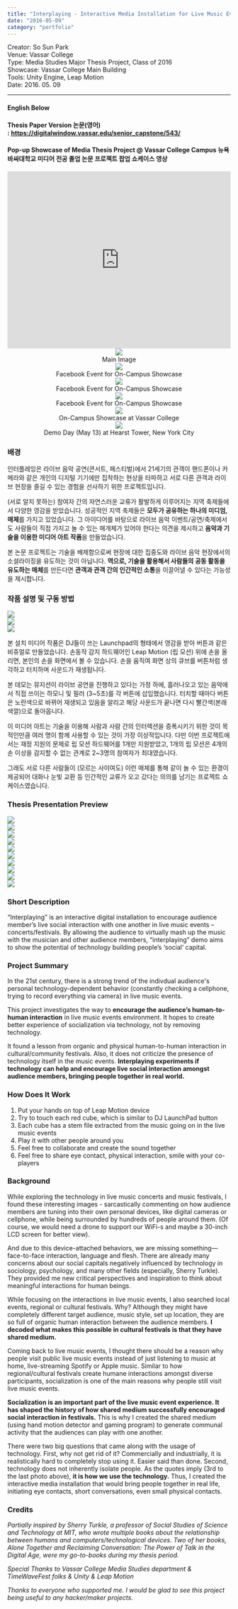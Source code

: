 ```yaml
---
title: "Interplaying - Interactive Media Installation for Live Music Events (Thesis, Vassar '16)"
date: "2016-05-09"
category: "portfolio"
---
```


<div class="intro">
Creator: So Sun Park <br />
Venue: Vassar College<br />
Type: Media Studies Major Thesis Project, Class of 2016<br />
Showcase: Vassar College Main Building<br />
Tools: Unity Engine, Leap Motion <br />
Date: 2016. 05. 09
</div>

<hr />

#### English Below

#### Thesis Paper Version 논문(영어) : https://digitalwindow.vassar.edu/senior_capstone/543/

#### Pop-up Showcase of Media Thesis Project @ Vassar College Campus 뉴욕 바싸대학교 미디어 전공 졸업 논문 프로젝트 팝업 쇼케이스 영상

<iframe width="100%" height="400" src="https://www.youtube.com/embed/hgD8w5DXE-k" frameborder="0" allow="accelerometer; autoplay; clipboard-write; encrypted-media; gyroscope; picture-in-picture" allowfullscreen></iframe>

<figure style="display: block; margin: 0 auto; text-align: center">
<img src="thesis20.png" >
<figcaption>Main Image</figcaption>
</figure>

<figure style="display: block; margin: 0 auto; text-align: center">
<img src="thesis1.png">
<figcaption> Facebook Event for On-Campus Showcase</figcaption>
</figure>

<figure style="display: block; margin: 0 auto; text-align: center">
<img src="thesis3.png">
<figcaption> Facebook Event for On-Campus Showcase</figcaption>
</figure>
<figure style="display: block; margin: 0 auto; text-align: center">
<img src="thesis4.png">
<figcaption> Facebook Event for On-Campus Showcase </figcaption>
</figure>
<figure style="display: block; margin: 0 auto; text-align: center">
<img src="thesis6.png">
<figcaption> On-Campus Showcase at Vassar College </figcaption>
</figure>
<figure style="display: block; margin: 0 auto; text-align: center">
<img src="DemoDay_hearstTower.jpg">
<figcaption> Demo Day (May 13) at Hearst Tower, New York City </figcaption>
</figure>

### 배경
인터플레잉은 라이브 음악 공연(콘서트, 페스티벌)에서 21세기의 관객이 핸드폰이나 카메라와 같은 개인의 디지털 기기에만 집착하는 현상을 타파하고 서로 다른 관객과 라이브 현장을 즐길 수 있는 경험을 선사하기 위한 프로젝트입니다. 

(서로 알지 못하는) 참여자 간의 자연스러운 교류가 활발하게 이루어지는 지역 축제들에서 다양한 영감을 받았습니다. 성공적인 지역 축제들은 **모두가 공유하는 하나의 미디엄, 매체**를 가지고 있었습니다. 그 아이디어를 바탕으로 라이브 음악 이벤트/공연/축제에서도 사람들이 직접 가지고 놀 수 있는 매개체가 있어야 한다는 의견을 제시하고 **음악과 기술을 이용한 미디어 아트 작품**을 만들었습니다.

본 논문 프로젝트는 기술을 배제함으로써 현장에 대한 집중도와 라이브 음악 현장에서의 소셜라이징을 유도하는 것이 아닙니다. **역으로, 기술을 활용해서 사람들의 공동 활동을 유도하는 매체**를 만든다면 **관객과 관객 간의 인간적인 소통**을 이끌어낼 수 있다는 가능성을 제시합니다.

### 작품 설명 및 구동 방법

<img src="thesis9.png" /><br />
<img src="thesis8.png" /><br />
<img src="thesis7.png" /><br />

본 설치 미디어 작품은 DJ들이 쓰는 Launchpad의 형태에서 영감을 받아 버튼과 같은 비쥬얼로 만들었습니다. 손동작 감지 하드웨어인 Leap Motion (립 모션) 위에 손을 올리면, 본인의 손을 화면에서 볼 수 있습니다. 손을 움직여 화면 상의 큐브를 버튼처럼 생각하고 터치하며 사운드가 재생됩니다. 

본 데모는 뮤지션이 라이브 공연을 진행하고 있다는 가정 하에, 흘러나오고 있는 음악에서 직접 쓰이는 하모니 및 필러 (3~5초)를 각 버튼에 삽입했습니다. 터치할 때마다 버튼은 노란색으로 바뀌어 재생되고 있음을 알리고 해당 사운드가 끝나면 다시 빨간색(본래 색깔)으로 돌아옵니다. 

이 미디어 아트는 기술을 이용해 사람과 사람 간의 인터렉션을 증폭시키기 위한 것이 목적인만큼 여러 명이 함께 사용할 수 있는 것이 가장 이상적입니다. 다만 이번 프로젝트에서는 재정 지원의 문제로 립 모션 하드웨어를 1개만 지원받았고, 1개의 립 모션은 4개의 손 이상을 감지할 수 없는 관계로 2~3명의 참여자가 최대였습니다. 

그래도 서로 다른 사람들이 (모르는 사이여도) 이런 매체를 통해 같이 놀 수 있는 환경이 제공되어 대화나 눈빛 교환 등 인간적인 교류가 오고 갔다는 의의를 남기는 프로젝트 쇼케이스였습니다.

### Thesis Presentation Preview

<img src="thesis11.png" /><br />
<img src="thesis12.png" /><br />
<img src="thesis13.png" /><br />
<img src="thesis14.png" /><br />
<img src="thesis15.png" /><br />
<img src="thesis16.png" /><br />
<img src="thesis17.png" /><br />
<img src="thesis18.png" /><br />
<img src="thesis19.png" /><br />
<img src="thesis10.png" /><br />

### Short Description

“Interplaying” is an interactive digital installation to encourage audience member’s live social interaction with one another in live music events – concerts/festivals. By allowing the audience to virtually mash up the music with the musician and other audience members, “interplaying” demo aims to show the potential of technology building people’s ‘social’ capital.

### Project Summary

In the 21st century, there is a strong trend of the indivdual audience's personal technology-dependent behavior (constantly checking a cellphone, trying to record everything via camera) in live music events. 

This project investigates the way to **encourage the audience’s human-to-human interaction** in live music events environment. It hopes to create better experience of socialization via technology, not by removing technology.

It found a lesson from organic and physical human-to-human interaction in cultural/community festivals. Also, it does not criticize the presence of technology itself in the music events. **Interplaying experiments if technology can help and encourage live social interaction amongst audience members, bringing people together in real world.**


### How Does It Work

1. Put your hands on top of Leap Motion device
2. Try to touch each red cube, which is similar to DJ LaunchPad button
3. Each cube has a stem file extracted from the music going on in the live music events
4. Play it with other people around you
5. Feel free to collaborate and create the sound together
6. Feel free to share eye contact, physical interaction, smile with your co-players

### Background

While exploring the technology in live music concerts and music festivals, I found these interesting images - sarcastically commenting on how audience members are tuning into their own personal devices, like digital cameras or cellphone, while being surrounded by hundreds of people around them. (Of course, we would need a drone to support our WiFi-s and maybe a 30-inch LCD screen for better view).

And due to this device-attached behaviors, we are missing something—face-to-face interaction, language and flesh. There are already many concerns about our social capitals negatively influenced by technology in sociology, psychology, and many other fields (especially, Sherry Turkle). They provided me new critical perspectives and inspiration to think about meaningful interactions for human beings.

While focusing on the interactions in live music events, I also searched local events, regional or cultural festivals. Why? Although they might have completely different target audience, music style, set up location, they are so full of organic human interaction between the audience members. **I decoded what makes this possible in cultural festivals is that they have shared medium.**

Coming back to live music events, I thought there should be a reason why people visit public live music events instead of just listening to music at home, live-streaming Spotify or Apple music. Similar to how regional/cultural festivals create humane interactions amongst diverse participants, socialization is one of the main reasons why people still visit live music events.

**Socialization is an important part of the live music event experience. It has shaped the history of how shared medium successfully encouraged social interaction in festivals.** This is why I created the shared medium (using hand motion detector and gaming program) to generate communal activity that the audiences can play with one another.

There were two big questions that came along with the usage of technology. First, why not get rid of it? Commercially and industrially, it is realistically hard to completely stop using it. Easier said than done. Second, technology does not inherently isolate people. As the quotes imply (3rd to the last photo above), **it is how we use the technology.** Thus, I created the interactive media installation that would bring people together in real life, initiating eye contacts, short conversations, even small physical contacts.


### Credits

*Partially inspired by Sherry Turkle, a professor of Social Studies of Science and Technology at MIT, who wrote multiple books about the relationship between humans and computers/technological devices. Two of her books, Alone Together and Reclaiming Conversation: The Power of Talk in the Digital Age, were my go-to-books during my thesis period.*

*Special Thanks to Vassar College Media Studies department & TimeWaveFest folks & Unity & Leap Motion*

*Thanks to everyone who supported me. I would be glad to see this project being useful to any hacker/maker projects.*
